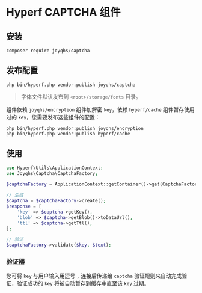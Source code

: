 # Hyperf CAPTCHA 组件

## 安装

```shell
composer require joyqhs/captcha
```

## 发布配置

```shell
php bin/hyperf.php vendor:publish joyqhs/captcha
```

> 字体文件默认发布到 `<root>/storage/fonts` 目录。

组件依赖 `joyqhs/encryption` 组件加解密 `key`，依赖 `hyperf/cache` 组件暂存使用过的 `key`，您需要发布这些组件的配置：

```shell
php bin/hyperf.php vendor:publish joyqhs/encryption
php bin/hyperf.php vendor:publish hyperf/cache
```

## 使用

```php
use Hyperf\Utils\ApplicationContext;
use Joyqhs\Captcha\CaptchaFactory;

$captchaFactory = ApplicationContext::getContainer()->get(CaptchaFactory::class);

// 生成
$captcha = $captchaFactory->create();
$response = [
    'key' => $captcha->getKey(),
    'blob' => $captcha->getBlob()->toDataUrl(),
    'ttl' => $captcha->getTtl(),
];

// 验证
$captchaFactory->validate($key, $text);
```

### 验证器

您可将 `key` 与用户输入用逗号 `,` 连接后传递给 `captcha` 验证规则来自动完成验证，验证成功的 `key` 将被自动暂存到缓存中直至该 `key` 过期。
